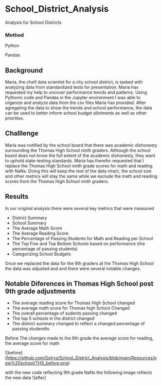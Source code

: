 # School_District_Analysis
Analysis for School Districts

### Method
Python

Pandas

## Background 
Maria, the cheif data scientist for a city school district, is tasked with analyzing data from standardized tests for presentation. Maria has requested my help to uncover performance trends and patterns.  Using Pythonic code and Pandas in the Jupyter environment I was able to organize and analyze data from the csv files Maria has provided. After agregating the data to show the trends and school performance, the data can be used to better inform school budget allotments as well as other priorities. 

## Challlenge
Maria was notified by the school board that there was academic dishonesty surrounding the Thomas High School ninth graders. Although the school board does not know the full extent of the academic dishonesty, they want to uphold state-testing standards. Maria has therefor requested that I replace the Thomas High School ninth grade scores for math and reading with NaNs.  Doing this will keep the rest of the data intact, the school size and other metrics will stay the same while we exclude the  math and reading scores from the Thomas High School ninth graders. 

## Results

In our original analysis there were several key metrics that were measured

 * District Summary
 * School Summary
 * The Average Math Score
 * The Average Reading Score
 * The Percentage of Passing Students for Math and Reading per School
 * The Top Five and Top Bottom Schools based on performance (the percentage of passing students)
 * Categorizing School Budgets 

Once we replaced the data for the 9th graders at the Thomas High School the data was adjusted and and there were several notable changes. 

## Notable Diferences in Thomas High School post 9th grade adjustments

 * The average reading score for Thomas High School changed
 * The average math score for Thomas high School Changed
 * The overall percentage of sudents passing changed
 * The top 5 schools in the district changed 
 * The district summary changed to reflect a changed percentage of passing studendts
 
 Before The changes made to the 9th grade the average score for reading, the average score for math
 
 
 ![before] (https://github.com/Solrys/School_District_Analysis/blob/main/Resources/new%20school/THS_before.png)
 
 with the new code reflecting 9th grade NaNs the following image reflects the new data 
 ![after] 
   
 
 
